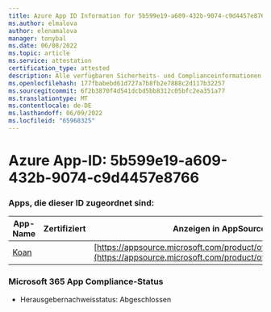 ```yaml
---
title: Azure App ID Information for 5b599e19-a609-432b-9074-c9d4457e8766
ms.author: elmalova
author: elenamalova
manager: tonybal
ms.date: 06/08/2022
ms.topic: article
ms.service: attestation
certification_type: attested
description: Alle verfügbaren Sicherheits- und Complianceinformationen für 5b599e19-a609-432b-9074-c9d4457e8766.
ms.openlocfilehash: 177fbabebd61d727a7b8fb2e7888c2d117b32257
ms.sourcegitcommit: 6f2b3870f4d541dcbd5bb8312c05bfc2ea351a77
ms.translationtype: MT
ms.contentlocale: de-DE
ms.lasthandoff: 06/09/2022
ms.locfileid: "65968325"
---
```

# <a name="azure-app-id-5b599e19-a609-432b-9074-c9d4457e8766"></a>Azure App-ID: 5b599e19-a609-432b-9074-c9d4457e8766


### <a name="apps-associated-with-this-id"></a>Apps, die dieser ID zugeordnet sind:
| **App-Name** | **Zertifiziert** | **Anzeigen in AppSource** |
|--------------|---------------|-----------------------|
| [Koan](../forward/WA200002936.md) |  | [https://appsource.microsoft.com/product/office/WA200002936](https://appsource.microsoft.com/product/office/WA200002936) |

### <a name="microsoft-365-app-compliance-status"></a>Microsoft 365 App Compliance-Status
- Herausgebernachweisstatus: Abgeschlossen

